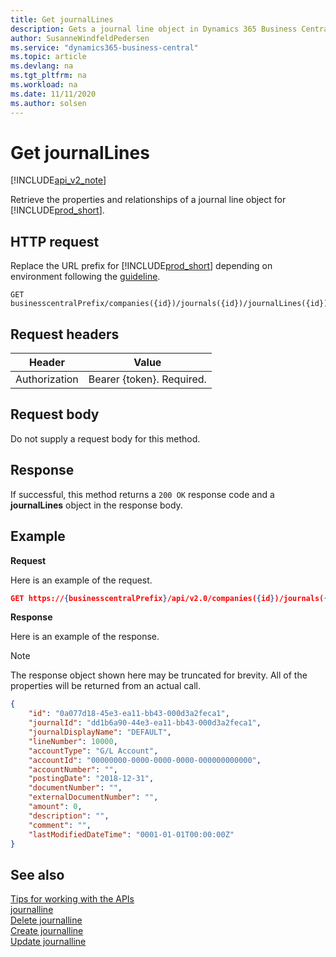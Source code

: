 ```yaml
---
title: Get journalLines  
description: Gets a journal line object in Dynamics 365 Business Central.
author: SusanneWindfeldPedersen
ms.service: "dynamics365-business-central"
ms.topic: article
ms.devlang: na
ms.tgt_pltfrm: na
ms.workload: na
ms.date: 11/11/2020
ms.author: solsen
---
```


# Get journalLines

[!INCLUDE[api_v2_note](../../../includes/api_v2_note.md)]

Retrieve the properties and relationships of a journal line object for [!INCLUDE[prod_short](../../../includes/prod_short.md)].

## HTTP request
Replace the URL prefix for [!INCLUDE[prod_short](../../../includes/prod_short.md)] depending on environment following the [guideline](../../v2.0/endpoints-apis-for-dynamics.md).

```
GET businesscentralPrefix/companies({id})/journals({id})/journalLines({id})
```

## Request headers

|Header       |Value                     |
|-------------|--------------------------|
|Authorization|Bearer {token}. Required. |

## Request body
Do not supply a request body for this method.

## Response
If successful, this method returns a ```200 OK``` response code and a **journalLines** object in the response body.

## Example

**Request**

Here is an example of the request.
```json
GET https://{businesscentralPrefix}/api/v2.0/companies({id})/journals({id})/journalLines({id})
```

**Response**

Here is an example of the response. 

> [!NOTE]  
>   The response object shown here may be truncated for brevity. All of the properties will be returned from an actual call.

```json
{
    "id": "0a077d18-45e3-ea11-bb43-000d3a2feca1",
    "journalId": "dd1b6a90-44e3-ea11-bb43-000d3a2feca1",
    "journalDisplayName": "DEFAULT",
    "lineNumber": 10000,
    "accountType": "G/L Account",
    "accountId": "00000000-0000-0000-0000-000000000000",
    "accountNumber": "",
    "postingDate": "2018-12-31",
    "documentNumber": "",
    "externalDocumentNumber": "",
    "amount": 0,
    "description": "",
    "comment": "",
    "lastModifiedDateTime": "0001-01-01T00:00:00Z"
}
```

## See also
[Tips for working with the APIs](../../developer/devenv-connect-apps-tips.md)    
[journalline](../resources/dynamics_journalline.md)    
[Delete journalline](dynamics_journalline_Delete.md)    
[Create journalline](dynamics_journalline_Create.md)    
[Update journalline](dynamics_journalline_Update.md)    
